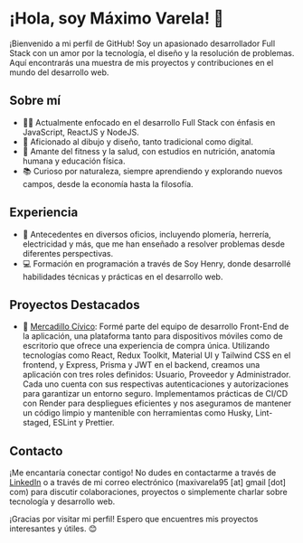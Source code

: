 # ¡Hola, soy Máximo Varela! 👋

¡Bienvenido a mi perfil de GitHub! Soy un apasionado desarrollador Full Stack con un amor por la tecnología, el diseño y la resolución de problemas. Aquí encontrarás una muestra de mis proyectos y contribuciones en el mundo del desarrollo web.

## Sobre mí

- 👨‍💻 Actualmente enfocado en el desarrollo Full Stack con énfasis en JavaScript, ReactJS y NodeJS.
- 🎨 Aficionado al dibujo y diseño, tanto tradicional como digital.
- 💪 Amante del fitness y la salud, con estudios en nutrición, anatomía humana y educación física.
- 📚 Curioso por naturaleza, siempre aprendiendo y explorando nuevos campos, desde la economía hasta la filosofía.

## Experiencia

- 💼 Antecedentes en diversos oficios, incluyendo plomería, herrería, electricidad y más, que me han enseñado a resolver problemas desde diferentes perspectivas.
- 💻 Formación en programación a través de Soy Henry, donde desarrollé habilidades técnicas y prácticas en el desarrollo web.

## Proyectos Destacados

- 🚀 [Mercadillo Cívico](https://mer-civ.onrender.com/): Formé parte del equipo de desarrollo Front-End de la aplicación, una plataforma tanto para dispositivos móviles como de escritorio que ofrece una experiencia de compra única. Utilizando tecnologías como React, Redux Toolkit, Material UI y Tailwind CSS en el frontend, y Express, Prisma y JWT en el backend, creamos una aplicación con tres roles definidos: Usuario, Proveedor y Administrador. Cada uno cuenta con sus respectivas autenticaciones y autorizaciones para garantizar un entorno seguro. Implementamos prácticas de CI/CD con Render para despliegues eficientes y nos aseguramos de mantener un código limpio y mantenible con herramientas como Husky, Lint-staged, ESLint y Prettier.

## Contacto

¡Me encantaría conectar contigo! No dudes en contactarme a través de [LinkedIn](https://www.linkedin.com/in/maximo-varela/) o a través de mi correo electrónico (maxivarela95 [at] gmail [dot] com) para discutir colaboraciones, proyectos o simplemente charlar sobre tecnología y desarrollo web.

¡Gracias por visitar mi perfil! Espero que encuentres mis proyectos interesantes y útiles. 😊
